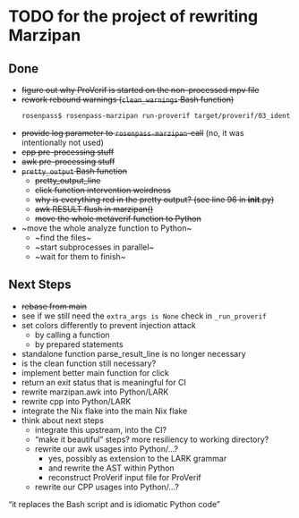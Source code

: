 # TODO for the project of rewriting Marzipan

## Done

* ~~figure out why ProVerif is started on the non-processed mpv file~~
* ~~rework rebound warnings (`clean_warnings` Bash function)~~
  ```bash
  rosenpass$ rosenpass-marzipan run-proverif target/proverif/03_identity_hiding_responder.entry.o.pv target/proverif/03_identity_hiding_responder.entry.log
  ```
* ~~provide log parameter to `rosenpass-marzipan`-call~~ (no, it was intentionally not used)
* ~~cpp pre-processing stuff~~
* ~~awk pre-processing stuff~~
* ~~`pretty_output` Bash function~~
  * ~~pretty_output_line~~
  * ~~click function intervention weirdness~~
  * ~~why is everything red in the pretty output? (see line 96 in __init__.py)~~
  * ~~awk RESULT flush in marzipan()~~
  * ~~move the whole metaverif function to Python~~
* ~move the whole analyze function to Python~
  * ~find the files~
  * ~start subprocesses in parallel~
  * ~wait for them to finish~

## Next Steps

* ~~rebase from main~~
* see if we still need the `extra_args is None` check in `_run_proverif`
* set colors differently to prevent injection attack
  * by calling a function
  * by prepared statements
* standalone function parse_result_line is no longer necessary
* is the clean function still necessary?
* implement better main function for click
* return an exit status that is meaningful for CI
* rewrite marzipan.awk into Python/LARK
* rewrite cpp into Python/LARK
* integrate the Nix flake into the main Nix flake
* think about next steps
  * integrate this upstream, into the CI?
  * “make it beautiful” steps? more resiliency to working directory?
  * rewrite our awk usages into Python/…?
    * yes, possibly as extension to the LARK grammar
    * and rewrite the AST within Python
    * reconstruct ProVerif input file for ProVerif
  * rewrite our CPP usages into Python/…?


“it replaces the Bash script and is idiomatic Python code”
